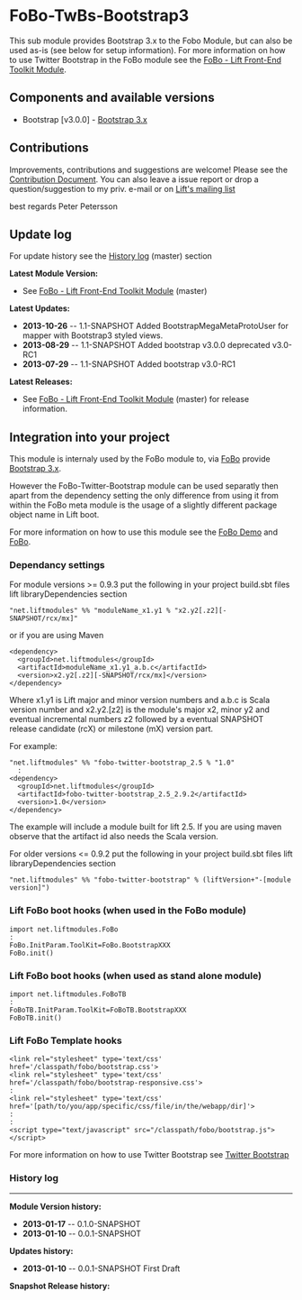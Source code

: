 FoBo-TwBs-Bootstrap3
======================

This sub module provides Bootstrap 3.x to the Fobo Module, but can also be used as-is (see below for setup information).
For more information on how to use Twitter Bootstrap in the FoBo module see the [FoBo - Lift Front-End Toolkit Module](https://github.com/karma4u101/FoBo).

Components and available versions 
---------------------------------
- Bootstrap [v3.0.0] - [Bootstrap 3.x](http://getbootstrap.com/)

Contributions
------
Improvements, contributions and suggestions are welcome! Please see the [Contribution Document](https://github.com/karma4u101/FoBo/blob/master/CONTRIBUTING.md). You can also leave a issue report or drop a question/suggestion to my priv. e-mail or on [Lift's mailing list](http://groups.google.com/group/liftweb/) 

best regards 
Peter Petersson 

Update log
----------

For update history see the [History log](https://github.com/karma4u101/FoBo/tree/master/Bootstrap#history-log) (master) section

**Latest Module Version:** 
- See [FoBo - Lift Front-End Toolkit Module](https://github.com/karma4u101/FoBo/tree/master) (master)

**Latest Updates:**
- **2013-10-26** -- 1.1-SNAPSHOT Added BootstrapMegaMetaProtoUser for mapper with Bootstrap3 styled views. 
- **2013-08-29** -- 1.1-SNAPSHOT Added bootstrap v3.0.0 deprecated v3.0-RC1
- **2013-07-29** -- 1.1-SNAPSHOT Added bootstrap v3.0-RC1 

**Latest Releases:**
- See [FoBo - Lift Front-End Toolkit Module](https://github.com/karma4u101/FoBo/tree/master) (master) for release information.



Integration into your project 
-------------------------------

This module is internaly used by the FoBo module to, via [FoBo](https://github.com/karma4u101/FoBo/blob/master/README.md) provide [Bootstrap 3.x](http://getbootstrap.com/). 

However the FoBo-Twitter-Bootstrap module can be used separatly then apart from the dependency setting the only difference from using it from within the FoBo meta module is the usage of a slightly different package object name in Lift boot. 

For more information on how to use this module see the [FoBo Demo](http://www.media4u101.se/fobo-lift-template-demo/libo) and [FoBo](https://github.com/karma4u101/FoBo/blob/master/README.md).  

### Dependancy settings

For module versions >= 0.9.3 put the following in your project build.sbt files lift libraryDependencies section 

    "net.liftmodules" %% "moduleName_x1.y1 % "x2.y2[.z2][-SNAPSHOT/rcx/mx]"

or if you are using Maven

    <dependency>
      <groupId>net.liftmodules</groupId>
      <artifactId>moduleName_x1.y1_a.b.c</artifactId>
      <version>x2.y2[.z2][-SNAPSHOT/rcx/mx]</version>
    </dependency>

Where x1.y1 is Lift major and minor version numbers and a.b.c is Scala
version number and x2.y2.[z2] is the module's major x2, minor y2 and
eventual incremental numbers z2 followed by a eventual SNAPSHOT 
release candidate (rcX) or milestone (mX) version part.

For example:

    "net.liftmodules" %% "fobo-twitter-bootstrap_2.5 % "1.0"
      :
    <dependency>
      <groupId>net.liftmodules</groupId>
      <artifactId>fobo-twitter-bootstrap_2.5_2.9.2</artifactId>
      <version>1.0</version>
    </dependency>

The example will include a module built for lift 2.5. If you are using maven observe that the artifact id also needs the Scala version.

For older versions <= 0.9.2 put the following in your project build.sbt files lift libraryDependencies section

    "net.liftmodules" %% "fobo-twitter-bootstrap" % (liftVersion+"-[module version]") 

### Lift FoBo boot hooks (when used in the FoBo module)

    import net.liftmodules.FoBo 
    :
    FoBo.InitParam.ToolKit=FoBo.BootstrapXXX 
    FoBo.init()

### Lift FoBo boot hooks (when used as stand alone module)

    import net.liftmodules.FoBoTB 
    :
    FoBoTB.InitParam.ToolKit=FoBoTB.BootstrapXXX 
    FoBoTB.init()

### Lift FoBo Template hooks

    <link rel="stylesheet" type='text/css' href='/classpath/fobo/bootstrap.css'> 
    <link rel="stylesheet" type='text/css' href='/classpath/fobo/bootstrap-responsive.css'> 
    :
    <link rel="stylesheet" type='text/css' href='[path/to/you/app/specific/css/file/in/the/webapp/dir]'>
    :
    :
    <script type="text/javascript" src="/classpath/fobo/bootstrap.js"></script>

For more information on how to use Twitter Bootstrap see [Twitter Bootstrap](http://twitter.github.com/bootstrap/)

### History log
----------------

**Module Version history:**
- **2013-01-17** -- 0.1.0-SNAPSHOT
- **2013-01-10** -- 0.0.1-SNAPSHOT

**Updates history:**
- **2013-01-10** -- 0.0.1-SNAPSHOT First Draft

**Snapshot Release history:**


